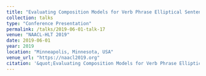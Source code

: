 ```yaml
---
title: "Evaluating Composition Models for Verb Phrase Elliptical Sentence Embeddings"
collection: talks
type: "Conference Presentation"
permalink: /talks/2019-06-01-talk-17
venue: "NAACL-HLT 2019"
date: 2019-06-01
year: 2019
location: "Minneapolis, Minnesota, USA"
venue_url: "https://naacl2019.org"
citation: '&quot;Evaluating Composition Models for Verb Phrase Elliptical Sentence Embeddings&quot;.'
---
```


